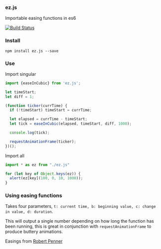 ### ez.js

Importable easing functions in es6

[![Build Status](https://travis-ci.org/jaxgeller/ez.js.svg?branch=master)](https://travis-ci.org/jaxgeller/ez.js)


### Install

`npm install ez.js --save`


### Use

Import singular

```javascript
import {easeInCubic} from 'ez.js';

let timeStart;
let diff = 1;

(function ticker(currTime) {
  if (!timeStart) timeStart = currTime;

  let elapsed = currTime - timeStart;
  let tick = easeInCubic(elapsed, timeStart, diff, 1000);

  console.log(tick);

  requestAnimationFrame(ticker);
})();
```

Import all

```javascript
import * as ez from "./ez.js"

for (let key of Object.keys(ez)) {
  alert(ez[key](100, 0, 10, 1000));
}
```

### Using easing functions

Takes four parameters, `t: current time, b: beginning value, c: change in value, d: duration`.

This will output a single number depending on how long the function has been running, this is great in conjunction with `requestAnimationFrame` to produce buttery animations.


Easings from [Robert Penner](http://robertpenner.com/easing_terms_of_use.html)
